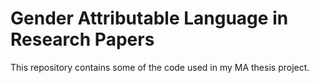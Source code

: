 # Gender Attributable Language in Research Papers

This repository contains some of the code used in my MA thesis project.
